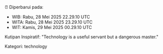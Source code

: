 ⏰ Diperbarui pada:
- WIB: Rabu, 28 Mei 2025 22.29.10 UTC
- WITA: Rabu, 28 Mei 2025 23.29.10 UTC
- WIT: Kamis, 29 Mei 2025 00.29.10 UTC

Kutipan Inspiratif:
"Technology is a useful servant but a dangerous master."


Kategori: technology

